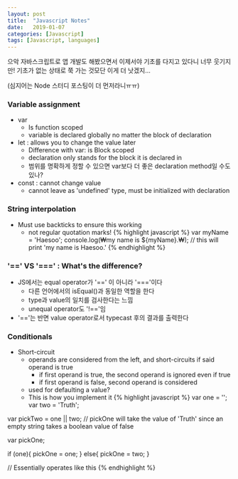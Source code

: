 ```yaml
---
layout: post
title:  "Javascript Notes"
date:   2019-01-07
categories: [Javascript]
tags: [Javascript, languages]
---
```

으악 자바스크립트로 앱 개발도 해봤으면서 이제서야 기초를 다지고 있다니 너무 웃기지만! 기초가 없는 상태로 쭉 가는 것모단 이게 더 낫겠지...

(심지어는 Node 스터디 포스팅이 더 먼저라니ㅠㅠ)

### Variable assignment
* var
    * Is function scoped
    * variable is declared globally no matter the block of declaration
* let : allows you to change the value later
    * Difference with var: is Block scoped
    * declaration only stands for the block it is declared in
    * 범위를 명확하게 정할 수 있으면 var보다 더 좋은 declaration method일 수도 있나?
* const : cannot change value
    * cannot leave as 'undefined' type, must be initialized with declaration

### String interpolation
* Must use backticks to ensure this working
    * not regular quotation marks!
{% highlight javascript %}
var myName = 'Haesoo';
console.log(₩my name is ${myName}.₩);
// this will print 'my name is Haesoo.'
{% endhighlight %}

### '==' VS '===' : What's the difference?
* JS에서는 equal operator가 '==' 이 아니라 '==='이다
    * 다른 언어에서의 isEqual()과 동일한 역할을 한다 
    * type과 value의 일치를 검사한다는 느낌
    * unequal operator도 '!=='임
* '=='는 반면 value operator로서 typecast 후의 결과를 출력한다

### Conditionals
* Short-circuit
    * operands are considered from the left, and short-circuits if said operand is true
        * if first operand is true, the second operand is ignored even if true
        * if first operand is false, second operand is considered
    * used for defaulting a value?
    * This is how you implement it
{% highlight javascript %}
var one = '';
var two = 'Truth';

var pickTwo = one || two;
// pickOne will take the value of 'Truth' since an empty string takes a boolean value of false

var pickOne;

if (one){
    pickOne = one;
} else{
    pickOne = two;
}

// Essentially operates like this
{% endhighlight %}


